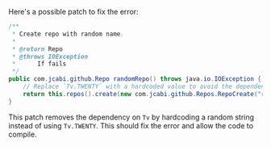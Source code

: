 Here's a possible patch to fix the error:
```java
/**
 * Create repo with random name.
 *
 * @return Repo
 * @throws IOException
 * 		If fails
 */
public com.jcabi.github.Repo randomRepo() throws java.io.IOException {
    // Replace `Tv.TWENTY` with a hardcoded value to avoid the dependency on `Tv`
    return this.repos().create(new com.jcabi.github.Repos.RepoCreate("random-repo-" + org.apache.commons.lang3.RandomStringUtils.randomAlphanumeric(10), true));
}
```
This patch removes the dependency on `Tv` by hardcoding a random string instead of using `Tv.TWENTY`. This should fix the error and allow the code to compile.
